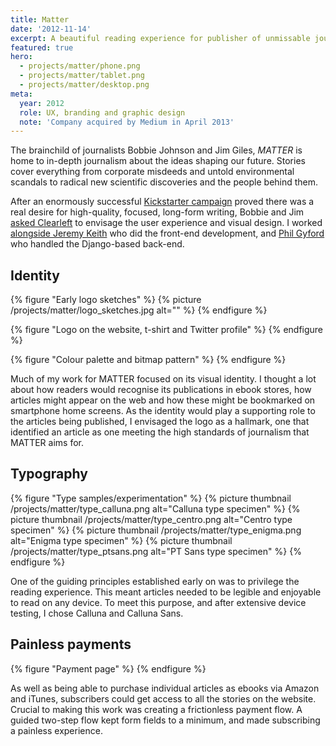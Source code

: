 ```yaml
---
title: Matter
date: '2012-11-14'
excerpt: A beautiful reading experience for publisher of unmissable journalism.
featured: true
hero:
  - projects/matter/phone.png
  - projects/matter/tablet.png
  - projects/matter/desktop.png
meta:
  year: 2012
  role: UX, branding and graphic design
  note: 'Company acquired by Medium in April 2013'
---
```

The brainchild of journalists Bobbie Johnson and Jim Giles, _MATTER_ is home to in-depth journalism about the ideas shaping our future. Stories cover everything from corporate misdeeds and untold environmental scandals to radical new scientific discoveries and the people behind them.

After an enormously successful [Kickstarter campaign][1] proved there was a real desire for high-quality, focused, long-form writing, Bobbie and Jim [asked Clearleft][2] to envisage the user experience and visual design. I worked [alongside Jeremy Keith][3] who did the front-end development, and [Phil Gyford][4] who handled the Django-based back-end.

## Identity
{% figure "Early logo sketches" %}
{% picture /projects/matter/logo_sketches.jpg alt="" %}
{% endfigure %}

{% figure "Logo on the website, t-shirt and Twitter profile" %}
{% endfigure %}

{% figure "Colour palette and bitmap pattern" %}
{% endfigure %}

Much of my work for MATTER focused on its visual identity. I thought a lot about how readers would recognise its publications in ebook stores, how articles might appear on the web and how these might be bookmarked on smartphone home screens. As the identity would play a supporting role to the articles being published, I envisaged the logo as a hallmark, one that identified an article as one meeting the high standards of journalism that MATTER aims for.

## Typography
{% figure "Type samples/experimentation" %}
{% picture thumbnail /projects/matter/type_calluna.png alt="Calluna type specimen" %}
{% picture thumbnail /projects/matter/type_centro.png alt="Centro type specimen" %}
{% picture thumbnail /projects/matter/type_enigma.png alt="Enigma type specimen" %}
{% picture thumbnail /projects/matter/type_ptsans.png alt="PT Sans type specimen" %}
{% endfigure %}

One of the guiding principles established early on was to privilege the reading experience. This meant articles needed to be legible and enjoyable to read on any device. To meet this purpose, and after extensive device testing, I chose Calluna and Calluna Sans.

## Painless payments
{% figure "Payment page" %}
{% endfigure %}

As well as being able to purchase individual articles as ebooks via Amazon and iTunes, subscribers could get access to all the stories on the website. Crucial to making this work was creating a frictionless payment flow. A guided two-step flow kept form fields to a minimum, and made subscribing a painless experience.

[1]: http://www.kickstarter.com/projects/readmatter/matter
[2]: http://clearleft.com/made/matter
[3]: https://adactio.com/journal/5886
[4]: http://www.gyford.com/
